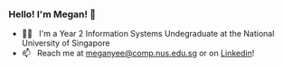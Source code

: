 ### Hello! I'm Megan! 👋

- 👩‍💻  &nbsp; I'm a Year 2 Information Systems Undegraduate at the National University of Singapore 
- 📫  &nbsp; Reach me at meganyee@comp.nus.edu.sg or on [Linkedin](https://www.linkedin.com/in/megan-yee/)!

<!-- ### Tools & Technologies 
 -->
<!--
**ydymegan/ydymegan** is a ✨ _special_ ✨ repository because its `README.md` (this file) appears on your GitHub profile.

Here are some ideas to get you started:

- 🔭 I’m currently working on ...
- 🌱 I’m currently learning ...
- 👯 I’m looking to collaborate on ...
- 🤔 I’m looking for help with ...
- 💬 Ask me about ...
- 📫 How to reach me: ...
- 😄 Pronouns: ...
- ⚡ Fun fact: ...
-->

